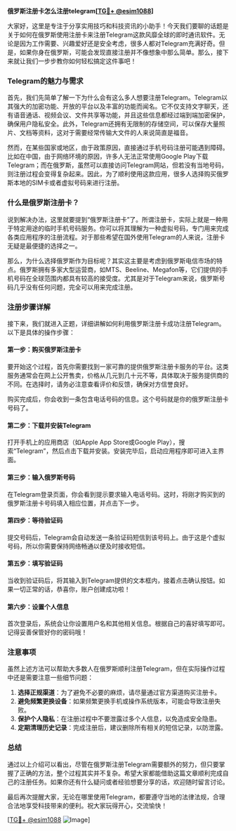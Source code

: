 **俄罗斯注册卡怎么注册telegram[[TG💪+ @esim1088](https://t.me/s/esim1088)]**

大家好，这里是专注于分享实用技巧和科技资讯的小助手！今天我们要聊的话题是关于如何在俄罗斯使用注册卡来注册Telegram这款风靡全球的即时通讯软件。无论是因为工作需要、兴趣爱好还是安全考虑，很多人都对Telegram充满好奇。但是，如果你身在俄罗斯，可能会发现直接注册并不像想象中那么简单。那么，接下来就让我们一步步教你如何轻松搞定这件事吧！

### Telegram的魅力与需求

首先，我们先简单了解一下为什么会有这么多人想要注册Telegram。Telegram以其强大的加密功能、开放的平台以及丰富的功能而闻名。它不仅支持文字聊天，还有语音通话、视频会议、文件共享等功能，并且这些信息都经过端到端加密保护，确保用户隐私安全。此外，Telegram还拥有无限制的存储空间，可以保存大量照片、文档等资料，这对于需要经常传输大文件的人来说简直是福音。

然而，在某些国家或地区，由于政策原因，直接通过手机号码注册可能遇到障碍。比如在中国，由于网络环境的原因，许多人无法正常使用Google Play下载Telegram；而在俄罗斯，虽然可以直接访问Telegram网站，但若没有当地号码，则注册过程会变得复杂起来。因此，为了顺利使用这款应用，很多人选择购买俄罗斯本地的SIM卡或者虚拟号码来进行注册。

### 什么是俄罗斯注册卡？

说到解决办法，这里就要提到“俄罗斯注册卡”了。所谓注册卡，实际上就是一种用于特定用途的临时手机号码服务。你可以将其理解为一种虚拟号码，专门用来完成各类应用程序的注册流程。对于那些希望在国外使用Telegram的人来说，注册卡无疑是最便捷的选择之一。

那么，为什么选择俄罗斯作为目标呢？其实这主要是考虑到俄罗斯电信市场的特点。俄罗斯拥有多家大型运营商，如MTS、Beeline、Megafon等，它们提供的手机号码在全球范围内都具有较高的接受度。尤其是对于Telegram来说，俄罗斯号码几乎没有任何问题，完全可以用来完成注册。

### 注册步骤详解

接下来，我们就进入正题，详细讲解如何利用俄罗斯注册卡成功注册Telegram。以下是具体的操作步骤：

#### 第一步：购买俄罗斯注册卡
要开始这个过程，首先你需要找到一家可靠的提供俄罗斯注册卡服务的平台。这类服务通常会在网上公开售卖，价格从几元到几十元不等，具体取决于服务提供商的不同。在选择时，请务必注意查看评价和反馈，确保对方信誉良好。

购买完成后，你会收到一条包含电话号码的信息。这个号码就是你的俄罗斯注册卡号码了。

#### 第二步：下载并安装Telegram
打开手机上的应用商店（如Apple App Store或Google Play），搜索“Telegram”，然后点击下载并安装。安装完毕后，启动应用程序即可进入主界面。

#### 第三步：输入俄罗斯号码
在Telegram登录页面，你会看到提示要求输入电话号码。这时，将刚才购买到的俄罗斯注册卡号码填入相应位置，并点击下一步。

#### 第四步：等待验证码
提交号码后，Telegram会自动发送一条验证码短信到该号码上。由于这是个虚拟号码，所以你需要保持网络畅通以便及时接收短信。

#### 第五步：填写验证码
当收到验证码后，将其输入到Telegram提供的文本框内，接着点击确认按钮。如果一切正常的话，恭喜你，账户创建成功啦！

#### 第六步：设置个人信息
首次登录后，系统会让你设置用户名和其他相关信息。根据自己的喜好填写即可。记得妥善保管好你的密码哦！

### 注意事项

虽然上述方法可以帮助大多数人在俄罗斯顺利注册Telegram，但在实际操作过程中还是需要注意一些细节问题：

1. **选择正规渠道**：为了避免不必要的麻烦，请尽量通过官方渠道购买注册卡。
2. **避免频繁更换设备**：如果频繁更换手机或操作系统版本，可能会导致注册失败。
3. **保护个人隐私**：在注册过程中不要泄露过多个人信息，以免造成安全隐患。
4. **定期清理历史记录**：完成注册后，建议删除所有相关的短信记录，以防泄露。

### 总结

通过以上介绍可以看出，尽管在俄罗斯注册Telegram需要额外的努力，但只要掌握了正确的方法，整个过程其实并不复杂。希望大家都能借助这篇文章顺利完成自己的注册任务。如果你还有什么疑问或者经验想要分享的话，欢迎随时留言讨论。

最后再次提醒大家，无论在哪里使用Telegram，都要遵守当地的法律法规，合理合法地享受科技带来的便利。祝大家玩得开心，交流愉快！

[[TG💪+ @esim1088](https://t.me/s/esim1088) ![Image](https://i.postimg.cc/4NQfJmqS/Snipaste-2025-05-13-00-14-12.png)]